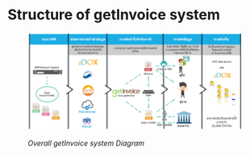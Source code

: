 # Structure of getInvoice system

<figure><img src="../../.gitbook/assets/image (33).png" alt=""><figcaption><p><em>Overall getInvoice system Diagram</em></p></figcaption></figure>
